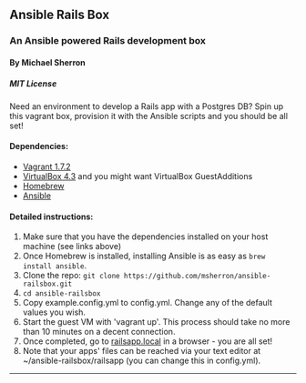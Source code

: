 ## Ansible Rails Box
### An Ansible powered Rails development box
#### By Michael Sherron
##### *MIT License*

Need an environment to develop a Rails app with a Postgres DB? Spin up this vagrant box, provision it with the Ansible scripts and you should be all set!

#### Dependencies:
  * [Vagrant 1.7.2](https://www.vagrantup.com/download-archive/v1.7.2.html)
  * [VirtualBox 4.3](https://www.virtualbox.org/wiki/Download_Old_Builds) and you might want VirtualBox GuestAdditions
  * [Homebrew](http://brew.sh/)
  * [Ansible](http://docs.ansible.com/ansible/intro_installation.html)

#### Detailed instructions:
  1. Make sure that you have the dependencies installed on your host machine (see links above)
  1. Once Homebrew is installed, installing Ansible is as easy as `brew install ansible`.
  1. Clone the repo: `git clone https://github.com/msherron/ansible-railsbox.git`
  1. `cd ansible-railsbox`
  1. Copy example.config.yml to config.yml. Change any of the default values you wish.
  1. Start the guest  VM with 'vagrant up'. This process should take no more than 10 minutes on a decent connection.
  1. Once completed, go to [railsapp.local](http://railsapp.local) in a browser - you are all set!
  1. Note that your apps' files can be reached via your text editor at ~/ansible-railsbox/railsapp (you can change this in config.yml).


***

